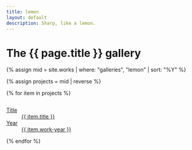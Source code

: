 ```yaml
---
title: lemon
layout: default
description: Sharp, like a lemon.
---
```



<div class="cf pv2 ">
<h1>The {{ page.title }} gallery</h1>

<!-- list of works -->
<!-- <ul class="list pl0 lh">

  {% assign projects = site.works | where: "galleries", "apple" | sort: 'title' %}
  {% for item in projects %}

      <li class="dib mr2"><a href="{{ item.url }}" class="f4 f3-ns db pb2 pr2 link dim blue">{{ item.title }}</a></li>

  {% endfor %}
</ul>
 -->








{% assign mid = site.works |  where: "galleries", "lemon" | sort: "%Y" %}

{% assign projects = mid | reverse %}
<!-- sorts work dates into reverse order so most recent appears first -->
  {% for item in projects %}
  <div class="fl w-50 w-third-m w-20-l pv2 pr4 ">
  <a href="{{ item.url }}" class="db link dim tl">
    <div class="aspect-ratio aspect-ratio--1x1 bg-white">
      <!-- <img src="works/{{ item.thumb }}"  class="aspect-ratio--object"> -->
      <img style="background-image:url(../uploads/{{ item.thumbnail }});"
        class="db bg-center cover aspect-ratio--object" />
    </div>
      <dl class="mt2 f6 lh-copy">
        <dt class="clip">Title</dt>
        <dd class="ml0 black truncate w-100">{{ item.title }}</dd>
        <dt class="clip">Year</dt>
        <dd class="ml0 gray truncate w-100">{{ item.work-year }}</dd>
      </dl>
  </a>
</div>
  {% endfor %}

</div>
